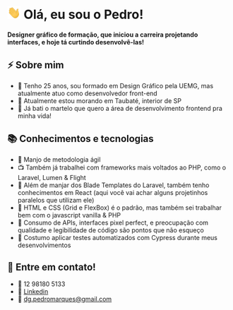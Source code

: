 # <img src="https://raw.githubusercontent.com/ABSphreak/ABSphreak/master/gifs/Hi.gif" width="30px"> Olá, eu sou o Pedro!

#### Designer gráfico de formação, que iniciou a carreira projetando interfaces, e hoje tá curtindo desenvolvê-las!

## ⚡ Sobre mim

- 🤵 Tenho 25 anos, sou formado em Design Gráfico pela UEMG, mas atualmente atuo como desenvolvedor front-end
- 🏡 Atualmente estou morando em Taubaté, interior de SP
- 💼 Já bati o martelo que quero a área de desenvolvimento frontend pra minha vida!

## 📚 Conhecimentos e tecnologias

- 💨 Manjo de metodologia ágil
- 📺 Também já trabalhei com frameworks mais voltados ao PHP, como o Laravel, Lumen & Flight
- 📰 Além de manjar dos Blade Templates do Laravel, também tenho conhecimentos em React (aqui você vai achar alguns projetinhos paralelos que utilizam ele)
- 🔰  HTML e CSS (Grid e FlexBox) é o padrão, mas também sei trabalhar bem com o javascript vanilla & PHP
- 🎯 Consumo de APIs, interfaces pixel perfect, e preocupação com qualidade e legibilidade de código são pontos que não esqueço
- 🚀 Costumo aplicar testes automatizados com Cypress durante meus desenvolvimentos

## 📢 Entre em contato!

- 📲 12 98180 5133
- 🤵 [Linkedin](https://www.linkedin.com/in/phsvieira/ "Linkedin")
- 📩 dg.pedromarques@gmail.com

